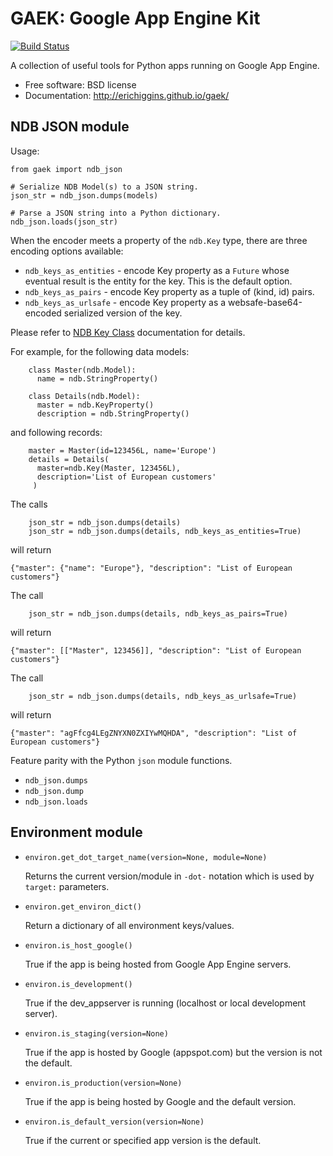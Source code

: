 GAEK: Google App Engine Kit
===============================

[![Build Status](https://travis-ci.org/erichiggins/gaek.svg)](https://travis-ci.org/erichiggins/gaek)


A collection of useful tools for Python apps running on Google App Engine.

* Free software: BSD license
* Documentation: http://erichiggins.github.io/gaek/

NDB JSON module
---------------

Usage:

    from gaek import ndb_json

    # Serialize NDB Model(s) to a JSON string.
    json_str = ndb_json.dumps(models)

    # Parse a JSON string into a Python dictionary.
    ndb_json.loads(json_str)

When the encoder meets a property of the `ndb.Key` type, 
there are three encoding options available:   

* `ndb_keys_as_entities` - encode Key property as a `Future` whose eventual result is the entity for the key.
 This is the default option.
* `ndb_keys_as_pairs` - encode Key property as a tuple of (kind, id) pairs.
* `ndb_keys_as_urlsafe` - encode Key property as a websafe-base64-encoded serialized version of the key.

Please refer to [NDB Key Class](https://cloud.google.com/appengine/docs/python/ndb/keyclass) documentation for details.

For example, for the following data models:

```
    class Master(ndb.Model):
      name = ndb.StringProperty()
```
```
    class Details(ndb.Model):
      master = ndb.KeyProperty()
      description = ndb.StringProperty()
```

and following records:

```
    master = Master(id=123456L, name='Europe')
    details = Details(
      master=ndb.Key(Master, 123456L), 
      description='List of European customers'
     )
```

The calls
```
    json_str = ndb_json.dumps(details)
    json_str = ndb_json.dumps(details, ndb_keys_as_entities=True)
```
will return

```
{"master": {"name": "Europe"}, "description": "List of European customers"}
```

The call
```
    json_str = ndb_json.dumps(details, ndb_keys_as_pairs=True)
```
will return

```
{"master": [["Master", 123456]], "description": "List of European customers"}
```

The call
```
    json_str = ndb_json.dumps(details, ndb_keys_as_urlsafe=True)
```
will return

```
{"master": "agFfcg4LEgZNYXN0ZXIYwMQHDA", "description": "List of European customers"}
```


Feature parity with the Python `json` module functions.

* `ndb_json.dumps`
* `ndb_json.dump`
* `ndb_json.loads`


Environment module
------------------

* `environ.get_dot_target_name(version=None, module=None)`

   Returns the current version/module in `-dot-` notation which is used by `target:` parameters.

* `environ.get_environ_dict()`

   Return a dictionary of all environment keys/values.

* `environ.is_host_google()`

   True if the app is being hosted from Google App Engine servers.

* `environ.is_development()`

   True if the dev_appserver is running (localhost or local development server).

* `environ.is_staging(version=None)`

   True if the app is hosted by Google (appspot.com) but the version is not the default.

* `environ.is_production(version=None)`

   True if the app is being hosted by Google and the default version.

* `environ.is_default_version(version=None)`

   True if the current or specified app version is the default.


